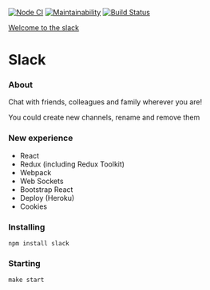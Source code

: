 [![Node CI](https://github.com/Sergey89274291549/frontend-project-lvl4/workflows/Node.js%20CI/badge.svg)](https://github.com/Sergey89274291549/frontend-project-lvl4/actions)   [![Maintainability](https://api.codeclimate.com/v1/badges/ec37b37894b79ca77cc7/maintainability)](https://codeclimate.com/github/Sergey89274291549/frontend-project-lvl4/maintainability)   [![Build Status](https://travis-ci.com/Sergey89274291549/frontend-project-lvl4.svg?branch=master)](https://travis-ci.com/Sergey89274291549/frontend-project-lvl4)

[Welcome to the slack](https://frontend-lvl4-slack.herokuapp.com/)
 
# Slack

### About

Chat with friends, colleagues and family wherever you are!

You could create new channels, rename and remove them

### New experience

* React
* Redux (including Redux Toolkit)
* Webpack
* Web Sockets
* Bootstrap React
* Deploy (Heroku)
* Cookies

### Installing

```
npm install slack
```

### Starting

```
make start
```
